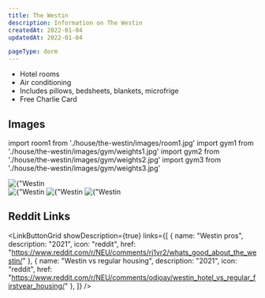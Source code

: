 ```yaml
---
title: The Westin
description: Information on The Westin
createdAt: 2022-01-04
updatedAt: 2022-01-04

pageType: dorm
---
```


<Expandable title="Dorm Information" variant="gray">

- Hotel rooms 
- Air conditioning
- Includes pillows, bedsheets, blankets, microfrige
- Free Charlie Card

</Expandable>

## Images

import room1 from './house/the-westin/images/room1.jpg'
import gym1 from './house/the-westin/images/gym/weights1.jpg'
import gym2 from './house/the-westin/images/gym/weights2.jpg'
import gym3 from './house/the-westin/images/gym/weights3.jpg'

<Expandable title="Double" icon="image">
  <Image src={room1} height={ 3456} width={4608} alt={"Westin Room 1503"} />
</Expandable>

<Expandable title="Gym" icon="image">
  <div className="grid grid-cols-1 md:grid-cols-2 lg:grid-cols-3 gap-base">
    <Image src={gym1} height={ 3456} width={4608} quality={50} alt={"Westin Gym Weights section 1"}/>
    <Image src={gym2} height={ 3456} width={4608} quality={50} alt={"Westin Gym Weights section 2"}/>
    <Image src={gym3} height={ 3456} width={4608} quality={50} alt={"Westin Gym Weights section 3"}/>
  </div>
</Expandable>

## Reddit Links

<LinkButtonGrid showDescription={true} links={[
{
name: "Westin pros",
description: "2021",
icon: "reddit",
href: "https://www.reddit.com/r/NEU/comments/rj1vr2/whats_good_about_the_westin/"
},
{
name: "Westin vs regular housing",
description: "2021",
icon: "reddit",
href: "https://www.reddit.com/r/NEU/comments/odjoay/westin_hotel_vs_regular_firstyear_housing/"
},
]} />
